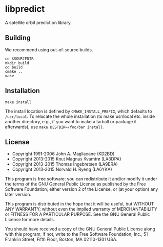 libpredict
==========

A satellite orbit prediction library.


Building
--------

We recommend using out-of-source builds.

```
cd $SOURCEDIR
mkdir build
cd build
cmake ..
make
```


Installation
------------

```
make install
```

The install location is defined by `CMAKE_INSTALL_PREFIX`, which
defaults to `/usr/local`. To relocate the whole installation (to make
usr/local etc. inside another directory, e.g., if you want to make a
tarball or package it afterwards), use `make DESTDIR=/foo/bar install`.


License
-------

 * Copyright 1991-2006 John A. Magliacane (KD2BD)
 * Copyright 2013-2015 Knut Magnus Kvamtrø (LA3DPA)
 * Copyright 2013-2015 Thomas Ingebretsen (LA9ERA)
 * Copyright 2013-2015 Norvald H. Ryeng (LA6YKA)

This program is free software; you can redistribute it and/or modify it
under the terms of the GNU General Public License as published by the
Free Software Foundation; either version 2 of the License, or (at your
option) any later version.

This program is distributed in the hope that it will be useful, but
WITHOUT ANY WARRANTY; without even the implied warranty of
MERCHANTABILITY or FITNESS FOR A PARTICULAR PURPOSE. See the GNU General
Public License for more details.

You should have received a copy of the GNU General Public License along
with this program; if not, write to the Free Software Foundation, Inc.,
51 Franklin Street, Fifth Floor, Boston, MA 02110-1301 USA.
